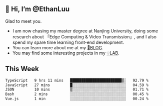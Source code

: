 ## 👋 Hi, I’m @EthanLuu

Glad to meet you.

- I am now chasing my master degree at Nanjing University, doing some research about 「Edge Computing & Video Transmission」, and I also spend my spare time learning front-end development.
- You can learn more about me at my [📝BLOG](https://blog.ethanloo.cn).
- You may find some interesting projects in my [💡LAB](https://lab.ethanloo.cn).

## This Week
<!--START_SECTION:waka-->

```txt
TypeScript   9 hrs 11 mins   ███████████████████████▒░   92.79 %
JavaScript   27 mins         █░░░░░░░░░░░░░░░░░░░░░░░░   04.59 %
JSON         10 mins         ▒░░░░░░░░░░░░░░░░░░░░░░░░   01.71 %
Bash         2 mins          ░░░░░░░░░░░░░░░░░░░░░░░░░   00.45 %
Vue.js       1 min           ░░░░░░░░░░░░░░░░░░░░░░░░░   00.24 %
```

<!--END_SECTION:waka-->
